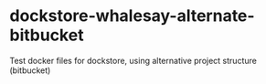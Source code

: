 # dockstore-whalesay-alternate-bitbucket
Test docker files for dockstore, using alternative project structure (bitbucket)
